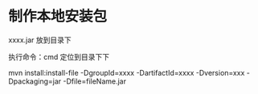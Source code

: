 
# 制作本地安装包

  xxxx.jar 放到目录下

  执行命令：cmd 定位到目录下下

  mvn install:install-file -DgroupId=xxxx -DartifactId=xxxx -Dversion=xxx -Dpackaging=jar -Dfile=fileName.jar